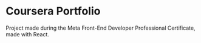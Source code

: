 # Coursera Portfolio

Project made during the Meta Front-End Developer Professional Certificate, made with React.
